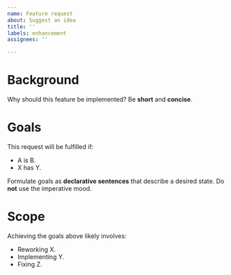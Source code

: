 ```yaml
---
name: Feature request
about: Suggest an idea
title: ''
labels: enhancement
assignees: ''

---
```


# Background

Why should this feature be implemented? Be **short** and **concise**.

# Goals

This request will be fulfilled if:

 - A is B.
 - X has Y.

Formulate goals as **declarative sentences** that describe a desired state. Do **not** use the imperative mood.

# Scope

Achieving the goals above likely involves:

 - Reworking X.
 - Implementing Y.
 - Fixing Z.
